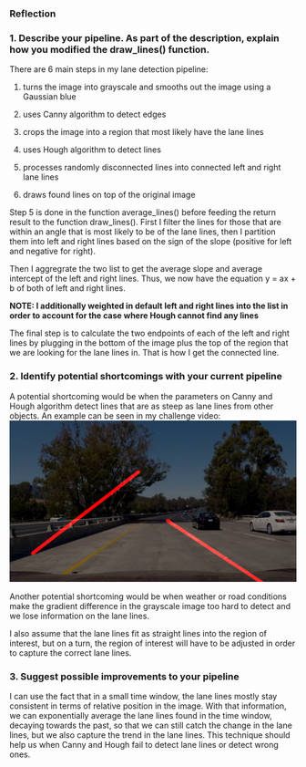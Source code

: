 ### Reflection

### 1. Describe your pipeline. As part of the description, explain how you modified the draw_lines() function.


There are 6 main steps in my lane detection pipeline:

1. turns the image into grayscale and smooths out the image using a Gaussian blue

2. uses Canny algorithm to detect edges

3. crops the image into a region that most likely have the lane lines

4. uses Hough algorithm to detect lines

5. processes randomly disconnected lines into connected left and right lane lines

6. draws found lines on top of the original image

Step 5 is done in the function average_lines() before feeding the return result to the function draw_lines(). First I filter the lines for those that are within an angle that is most likely to be of the lane lines, then I partition them into left and right lines based on the sign of the slope (positive for left and negative for right).

Then I aggregrate the two list to get the average slope and average intercept of the left and right lines. Thus, we now have the equation y = ax + b of both of left and right lines.

**NOTE: I additionally weighted in default left and right lines into the list in order to account for the case where Hough cannot find any lines**

The final step is to calculate the two endpoints of each of the left and right lines by plugging in the bottom of the image plus the top of the region that we are looking for the lane lines in. That is how I get the connected line.


### 2. Identify potential shortcomings with your current pipeline


A potential shortcoming would be when the parameters on Canny and Hough algorithm detect lines that are as steep as lane lines from other objects. An example can be seen in my challenge video:
![Bad Challenge Lane Lines](challengebad.png)

Another potential shortcoming would be when weather or road conditions make the gradient difference in the grayscale image too hard to detect and we lose information on the lane lines.

I also assume that the lane lines fit as straight lines into the region of interest, but on a turn, the region of interest will have to be adjusted in order to capture the correct lane lines.

### 3. Suggest possible improvements to your pipeline

I can use the fact that in a small time window, the lane lines mostly stay consistent in terms of relative position in the image. With that information, we can exponentially average the lane lines found in the time window, decaying towards the past, so that we can still catch the change in the lane lines, but we also capture the trend in the lane lines. This technique should help us when Canny and Hough fail to detect lane lines or detect wrong ones.
